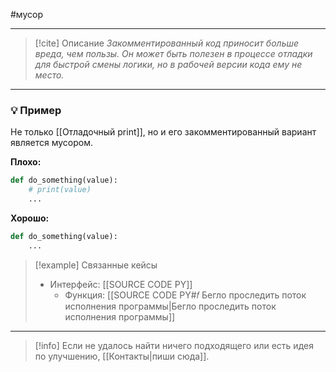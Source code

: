 #мусор 
***

> [!cite] Описание
>_Закомментированный код приносит больше вреда, чем пользы. Он может быть полезен в процессе отладки для быстрой смены логики, но в рабочей версии кода ему не место._

***
### 💡 Пример
Не только [[Отладочный print]], но и его закомментированный вариант является мусором.

**Плохо:**
```python
def do_something(value):
	# print(value)
	...
```

**Хорошо:**
```python
def do_something(value):
	...
```

> [!example] Связанные кейсы
>- Интерфейс: [[SOURCE CODE PY]]
>	- Функция: [[SOURCE CODE PY#𝑓 Бегло проследить поток исполнения программы|Бегло проследить поток исполнения программы]]

***

> [!info]
> Если не удалось найти ничего подходящего или есть идея по улучшению, [[Контакты|пиши сюда]].
